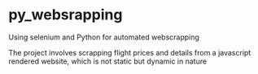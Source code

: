 # py_websrapping
Using selenium and Python for automated webscrapping

The project involves scrapping flight prices and details from a javascript rendered website, 
which is not static but dynamic in nature
